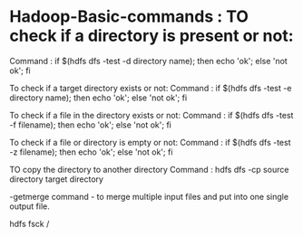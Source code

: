 # Hadoop-Basic-commands :  TO check if a directory is present or not: 
Command : if $(hdfs dfs -test -d directory name); then echo 'ok'; else 'not ok'; fi

To check if a target directory exists or not:
Command : if $(hdfs dfs -test -e directory name); then echo 'ok'; else 'not ok'; fi

To check if a file in the directory exists or not:
Command : if $(hdfs dfs -test -f  filename); then echo 'ok'; else 'not ok'; fi

To check if a file or directory is empty or not:
Command : if $(hdfs dfs -test -z  filename); then echo 'ok'; else 'not ok'; fi

TO copy the directory to another directory
Command : hdfs dfs -cp source directory target directory

-getmerge command - to merge multiple input files and put into one single output file.

hdfs fsck /




